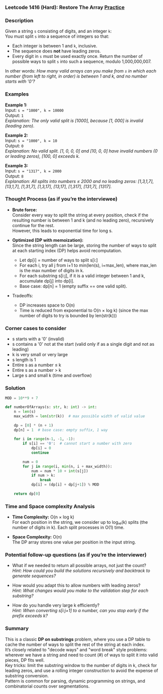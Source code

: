 ### Leetcode 1416 (Hard): Restore The Array [Practice](https://leetcode.com/problems/restore-the-array)

### Description  
Given a string `s` consisting of digits, and an integer `k`:  
You must split `s` into a sequence of integers so that:
- Each integer is between 1 and `k`, inclusive.
- The sequence does **not** have leading zeros.
- Every digit in `s` must be used exactly once.
Return the number of possible ways to split `s` into such a sequence, modulo 1,000,000,007.

In other words: *How many valid arrays can you make from `s` in which each number (from left to right, in order) is between 1 and k, and no number starts with '0'?*

### Examples  

**Example 1:**  
Input: `s = "1000", k = 10000`  
Output: `1`  
*Explanation: The only valid split is [1000], because [1, 000] is invalid (leading zero).*

**Example 2:**  
Input: `s = "1000", k = 10`  
Output: `0`  
*Explanation: No valid split. [1, 0, 0, 0] and [10, 0, 0] have invalid numbers (0 or leading zeros), [100, 0] exceeds k.*

**Example 3:**  
Input: `s = "1317", k = 2000`  
Output: `8`  
*Explanation: All splits into numbers ≤ 2000 and no leading zeros: [1,3,1,7], [13,1,7], [1,31,7], [1,3,17], [13,17], [1,317], [131,7], [1317].*

### Thought Process (as if you’re the interviewee)  
- **Brute force:**  
  Consider every way to split the string at every position, check if the resulting number is between 1 and k (and no leading zero), recursively continue for the rest.  
  However, this leads to exponential time for long s.

- **Optimized (DP with memoization):**  
  Since the string length can be large, storing the number of ways to split at each starting index (DP) helps avoid recomputation.
  - Let dp[i] = number of ways to split s[i:]
  - For each i, try all j from i+1 to min(len(s), i+max_len), where max_len is the max number of digits in k.
  - For each substring s[i:j], if it is a valid integer between 1 and k, accumulate dp[j] into dp[i].
  - Base case: dp[n] = 1 (empty suffix == one valid split).
- Tradeoffs:  
  - DP increases space to O(n)
  - Time is reduced from exponential to O(n × log k) (since the max number of digits to try is bounded by len(str(k)))

### Corner cases to consider  
- s starts with a '0' (invalid)
- s contains a '0' not at the start (valid only if as a single digit and not as leading)
- k is very small or very large
- s length is 1
- Entire s as a number ≤ k
- Entire s as a number > k
- Large s and small k (time and overflow)

### Solution

```python
MOD = 10**9 + 7

def numberOfArrays(s: str, k: int) -> int:
    n = len(s)
    max_width = len(str(k))  # max possible width of valid value
    
    dp = [0] * (n + 1)
    dp[n] = 1  # base case: empty suffix, 1 way
    
    for i in range(n-1, -1, -1):
        if s[i] == '0':  # cannot start a number with zero
            dp[i] = 0
            continue
        
        num = 0
        for j in range(i, min(n, i + max_width)):
            num = num * 10 + int(s[j])
            if num > k:
                break
            dp[i] = (dp[i] + dp[j+1]) % MOD
                
    return dp[0]
```

### Time and Space complexity Analysis  

- **Time Complexity:** O(n × log k)  
  For each position in the string, we consider up to log₁₀(k) splits (the number of digits in k). Each split processes in O(1) time.

- **Space Complexity:** O(n)  
  The DP array stores one value per position in the input string.

### Potential follow-up questions (as if you’re the interviewer)  

- What if we needed to return all possible arrays, not just the count?  
  *Hint: How could you build the solutions recursively and backtrack to generate sequences?*

- How would you adapt this to allow numbers with leading zeros?  
  *Hint: What changes would you make to the validation step for each substring?*

- How do you handle very large k efficiently?  
  *Hint: When converting s[i:j+1] to a number, can you stop early if the prefix exceeds k?*

### Summary
This is a classic **DP on substrings** problem, where you use a DP table to cache the number of ways to split the rest of the string at each index.  
It’s closely related to "decode ways" and "word break" style problems: wherever we have a string and need to count (#) of ways to split it into valid pieces, DP fits well.  
Key tricks: limit the substring window to the number of digits in k, check for leading zeros, and use a rolling integer construction to avoid the expense of substring conversion.  
Pattern is common for parsing, dynamic programming on strings, and combinatorial counts over segmentations.